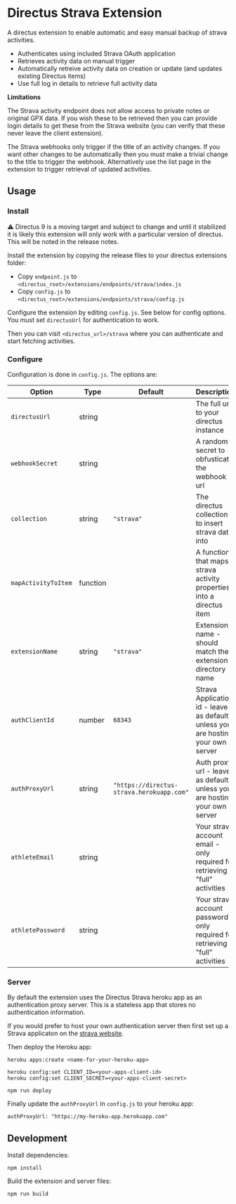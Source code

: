 # Directus Strava Extension

A directus extension to enable automatic and easy manual backup of strava activities.

- Authenticates using included Strava OAuth application
- Retrieves activity data on manual trigger
- Automatically retreive activity data on creation or update (and updates existing Directus items)
- Use full log in details to retrieve full activity data

**Limitations**

The Strava activity endpoint does not allow access to private notes or original GPX data. If you wish these to be retrieved then you can provide login details to get these from the Strava website (you can verify that these never leave the client extension).

The Strava webhooks only trigger if the title of an activity changes. If you want other changes to be automatically then you must make a trivial change to the title to trigger the webhook. Alternatively use the list page in the extension to trigger retrieval of updated activities.

## Usage

### Install

⚠ Directus 9 is a moving target and subject to change and until it stabilized it is likely this extension will only work with a particular version of directus. This will be noted in the release notes.

Install the extension by copying the release files to your directus extensions folder:

- Copy `endpoint.js` to `<directus_root>/extensions/endpoints/strava/index.js`
- Copy `config.js` to `<directus_root>/extensions/endpoints/strava/config.js`

Configure the extension by editing `config.js`. See below for config options. You must set `directusUrl` for authentication to work.

Then you can visit `<directus_url>/strava` where you can authenticate and start fetching activities.

### Configure

Configuration is done in `config.js`. The options are:

| Option              | Type     | Default                                   | Description                                                                     |
| ------------------- | -------- | ----------------------------------------- | ------------------------------------------------------------------------------- |
| `directusUrl`       | string   |                                           | The full url to your directus instance                                          |
| `webhookSecret`     | string   |                                           | A random secret to obfusticate the webhook url                                  |
| `collection`        | string   | `"strava"`                                | The directus collection to insert strava data into                              |
| `mapActivityToItem` | function |                                           | A function that maps strava activity properties into a directus item            |
| `extensionName`     | string   | `"strava"`                                | Extension name - should match the extension directory name                      |
| `authClientId`      | number   | `68343`                                   | Strava Application id - leave as default unless you are hosting your own server |
| `authProxyUrl`      | string   | `"https://directus-strava.herokuapp.com"` | Auth proxy url - leave as default unless you are hosting your own server        |
| `athleteEmail`      | string   |                                           | Your strava account email - only required for retrieving "full" activities      |
| `athletePassword`   | string   |                                           | Your strava account password - only required for retrieving "full" activities   |

### Server

By default the extension uses the Directus Strava heroku app as an authentication proxy server. This is a stateless app that stores no authentication information.

If you would prefer to host your own authentication server then first set up a Strava applicaton on the [strava website](https://developers.strava.com/docs/).

Then deploy the Heroku app:

```
heroku apps:create <name-for-your-heroku-app>

heroku config:set CLIENT_ID=<your-apps-client-id>
heroku config:set CLIENT_SECRET=<your-apps-client-secret>

npm run deploy
```

Finally update the `authProxyUrl` in `config.js` to your heroku app:

```
authProxyUrl: "https://my-heroku-app.herokuapp.com"
```

## Development

Install dependencies:

```
npm install
```

Build the extension and server files:

```
npm run build
```
